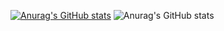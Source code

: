 [![Anurag's GitHub stats](https://github-readme-stats.vercel.app/api?username=Kotarosz727)](https://github.com/anuraghazra/github-readme-stats)
![Anurag's GitHub stats](https://github-readme-stats.vercel.app/api?username=Kotarosz727&count_private=true)


<!---
Kotarosz727/Kotarosz727 is a ✨ special ✨ repository because its `README.md` (this file) appears on your GitHub profile.
You can click the Preview link to take a look at your changes.
--->
